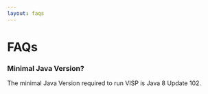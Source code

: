 ```yaml
---
layout: faqs
---
```


# FAQs

<div class="section-block">
                                    <h3 class="question"><i class="fa fa-question-circle"></i> Minimal Java Version?</h3>
                                    <div class="answer">The minimal Java Version required to run VISP is Java 8 Update 102.</div>
</div>
